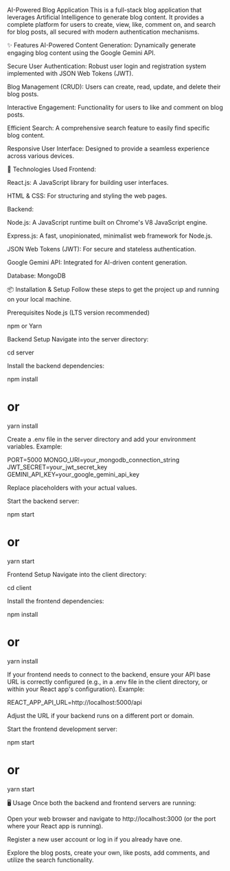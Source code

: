 AI-Powered Blog Application
This is a full-stack blog application that leverages Artificial Intelligence to generate blog content. It provides a complete platform for users to create, view, like, comment on, and search for blog posts, all secured with modern authentication mechanisms.

✨ Features
AI-Powered Content Generation: Dynamically generate engaging blog content using the Google Gemini API.

Secure User Authentication: Robust user login and registration system implemented with JSON Web Tokens (JWT).

Blog Management (CRUD): Users can create, read, update, and delete their blog posts.

Interactive Engagement: Functionality for users to like and comment on blog posts.

Efficient Search: A comprehensive search feature to easily find specific blog content.

Responsive User Interface: Designed to provide a seamless experience across various devices.

🚀 Technologies Used
Frontend:

React.js: A JavaScript library for building user interfaces.

HTML & CSS: For structuring and styling the web pages.

Backend:

Node.js: A JavaScript runtime built on Chrome's V8 JavaScript engine.

Express.js: A fast, unopinionated, minimalist web framework for Node.js.

JSON Web Tokens (JWT): For secure and stateless authentication.

Google Gemini API: Integrated for AI-driven content generation.

Database: MongoDB 

📦 Installation & Setup
Follow these steps to get the project up and running on your local machine.

Prerequisites
Node.js (LTS version recommended)

npm or Yarn

Backend Setup
Navigate into the server directory:

cd server

Install the backend dependencies:

npm install
# or
yarn install

Create a .env file in the server directory and add your environment variables. Example:

PORT=5000
MONGO_URI=your_mongodb_connection_string
JWT_SECRET=your_jwt_secret_key
GEMINI_API_KEY=your_google_gemini_api_key

Replace placeholders with your actual values.

Start the backend server:

npm start
# or
yarn start

Frontend Setup
Navigate into the client directory:

cd client

Install the frontend dependencies:

npm install
# or
yarn install

If your frontend needs to connect to the backend, ensure your API base URL is correctly configured (e.g., in a .env file in the client directory, or within your React app's configuration). Example:

REACT_APP_API_URL=http://localhost:5000/api

Adjust the URL if your backend runs on a different port or domain.

Start the frontend development server:

npm start
# or
yarn start

🖥️ Usage
Once both the backend and frontend servers are running:

Open your web browser and navigate to http://localhost:3000 (or the port where your React app is running).

Register a new user account or log in if you already have one.

Explore the blog posts, create your own, like posts, add comments, and utilize the search functionality.

